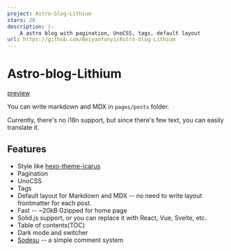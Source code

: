 ```yaml
---
project: Astro-blog-Lithium
stars: 26
description: |-
    A astro blog with pagination, UnoCSS, tags, default layout
url: https://github.com/BeiyanYunyi/Astro-blog-Lithium
---
```


# Astro-blog-Lithium

[preview](https://stblog.penclub.club/)

You can write markdown and MDX in `pages/posts` folder.

Currently, there's no i18n support, but since there's few text, you can easily translate it.

## Features

- Style like [hexo-theme-icarus](https://github.com/ppoffice/hexo-theme-icarus)
- Pagination
- UnoCSS
- Tags
- Default layout for Markdown and MDX -- no need to write layout frontmatter for each post.
- Fast -- ~20kB Gzipped for home page
- Solid.js support, or you can replace it with React, Vue, Svelte, etc.
- Table of contents(TOC)
- Dark mode and switcher
- [Sodesu](https://github.com/BeiyanYunyi/Sodesu) -- a simple comment system

